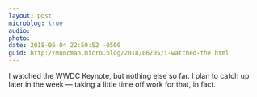 ```yaml
---
layout: post
microblog: true
audio: 
photo: 
date: 2018-06-04 22:50:52 -0500
guid: http://muncman.micro.blog/2018/06/05/i-watched-the.html
---
```

I watched the WWDC Keynote, but nothing else so far. I plan to catch up later in the week — taking a little time off work for that, in fact. 
